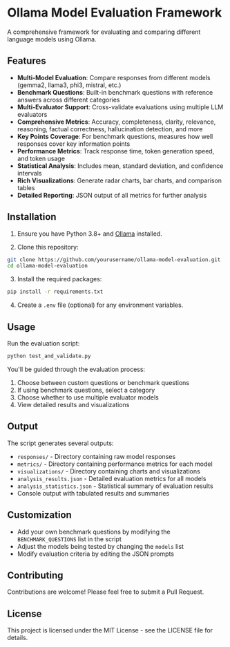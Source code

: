 # Ollama Model Evaluation Framework

A comprehensive framework for evaluating and comparing different language models using Ollama.

## Features

- **Multi-Model Evaluation**: Compare responses from different models (gemma2, llama3, phi3, mistral, etc.)
- **Benchmark Questions**: Built-in benchmark questions with reference answers across different categories
- **Multi-Evaluator Support**: Cross-validate evaluations using multiple LLM evaluators
- **Comprehensive Metrics**: Accuracy, completeness, clarity, relevance, reasoning, factual correctness, hallucination detection, and more
- **Key Points Coverage**: For benchmark questions, measures how well responses cover key information points
- **Performance Metrics**: Track response time, token generation speed, and token usage
- **Statistical Analysis**: Includes mean, standard deviation, and confidence intervals
- **Rich Visualizations**: Generate radar charts, bar charts, and comparison tables
- **Detailed Reporting**: JSON output of all metrics for further analysis

## Installation

1. Ensure you have Python 3.8+ and [Ollama](https://ollama.ai/) installed.

2. Clone this repository:
```bash
git clone https://github.com/yourusername/ollama-model-evaluation.git
cd ollama-model-evaluation
```

3. Install the required packages:
```bash
pip install -r requirements.txt
```

4. Create a `.env` file (optional) for any environment variables.

## Usage

Run the evaluation script:

```bash
python test_and_validate.py
```

You'll be guided through the evaluation process:

1. Choose between custom questions or benchmark questions
2. If using benchmark questions, select a category
3. Choose whether to use multiple evaluator models
4. View detailed results and visualizations

## Output

The script generates several outputs:

- `responses/` - Directory containing raw model responses
- `metrics/` - Directory containing performance metrics for each model
- `visualizations/` - Directory containing charts and visualizations
- `analysis_results.json` - Detailed evaluation metrics for all models
- `analysis_statistics.json` - Statistical summary of evaluation results
- Console output with tabulated results and summaries

## Customization

- Add your own benchmark questions by modifying the `BENCHMARK_QUESTIONS` list in the script
- Adjust the models being tested by changing the `models` list
- Modify evaluation criteria by editing the JSON prompts

## Contributing

Contributions are welcome! Please feel free to submit a Pull Request.

## License

This project is licensed under the MIT License - see the LICENSE file for details.
